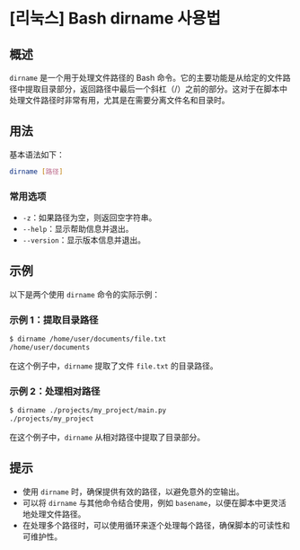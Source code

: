 # [리눅스] Bash dirname 사용법

## 概述
`dirname` 是一个用于处理文件路径的 Bash 命令。它的主要功能是从给定的文件路径中提取目录部分，返回路径中最后一个斜杠（/）之前的部分。这对于在脚本中处理文件路径时非常有用，尤其是在需要分离文件名和目录时。

## 用法
基本语法如下：
```bash
dirname [路径]
```
### 常用选项
- `-z`：如果路径为空，则返回空字符串。
- `--help`：显示帮助信息并退出。
- `--version`：显示版本信息并退出。

## 示例
以下是两个使用 `dirname` 命令的实际示例：

### 示例 1：提取目录路径
```bash
$ dirname /home/user/documents/file.txt
/home/user/documents
```
在这个例子中，`dirname` 提取了文件 `file.txt` 的目录路径。

### 示例 2：处理相对路径
```bash
$ dirname ./projects/my_project/main.py
./projects/my_project
```
在这个例子中，`dirname` 从相对路径中提取了目录部分。

## 提示
- 使用 `dirname` 时，确保提供有效的路径，以避免意外的空输出。
- 可以将 `dirname` 与其他命令结合使用，例如 `basename`，以便在脚本中更灵活地处理文件路径。
- 在处理多个路径时，可以使用循环来逐个处理每个路径，确保脚本的可读性和可维护性。